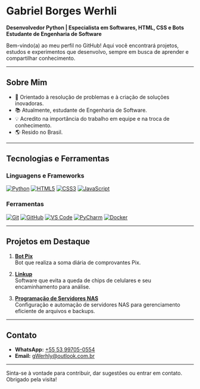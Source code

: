 # Gabriel Borges Werhli

**Desenvolvedor Python | Especialista em Softwares, HTML, CSS e Bots**  
**Estudante de Engenharia de Software**  

Bem-vindo(a) ao meu perfil no GitHub! Aqui você encontrará projetos, estudos e experimentos que desenvolvo, sempre em busca de aprender e compartilhar conhecimento.

---

## Sobre Mim

- 🎯 Orientado à resolução de problemas e à criação de soluções inovadoras.
- 📚 Atualmente, estudante de Engenharia de Software.
- 💡 Acredito na importância do trabalho em equipe e na troca de conhecimento.
- 🌎 Resido no Brasil.

---

## Tecnologias e Ferramentas

### Linguagens e Frameworks
[![Python](https://img.shields.io/badge/Python-3776AB?style=for-the-badge&logo=python&logoColor=white)](https://python.org/)
[![HTML5](https://img.shields.io/badge/HTML5-E34F26?style=for-the-badge&logo=html5&logoColor=white)](https://developer.mozilla.org/pt-BR/docs/Web/HTML)
[![CSS3](https://img.shields.io/badge/CSS3-1572B6?style=for-the-badge&logo=css3&logoColor=white)](https://developer.mozilla.org/pt-BR/docs/Web/CSS)
[![JavaScript](https://img.shields.io/badge/JavaScript-ES6+-F7DF1E?style=for-the-badge&logo=javascript&logoColor=black)](https://developer.mozilla.org/pt-BR/docs/Web/JavaScript)

### Ferramentas
[![Git](https://img.shields.io/badge/Git-F05032?style=for-the-badge&logo=git&logoColor=white)](https://git-scm.com/)
[![GitHub](https://img.shields.io/badge/GitHub-333?style=for-the-badge&logo=github&logoColor=white)](https://github.com/)
[![VS Code](https://img.shields.io/badge/VS%20Code-0078d7?style=for-the-badge&logo=visual-studio-code&logoColor=white)](https://code.visualstudio.com/)
[![PyCharm](https://img.shields.io/badge/PyCharm-143?style=for-the-badge&logo=pycharm&logoColor=white&color=black&labelColor=green)](https://www.jetbrains.com/pycharm/)
[![Docker](https://img.shields.io/badge/Docker-2496ED?style=for-the-badge&logo=docker&logoColor=white)](https://www.docker.com/)

---

## Projetos em Destaque

1. **[Bot Pix](#)**  
   Bot que realiza a soma diária de comprovantes Pix.

2. **[Linkup](#)**  
   Software que evita a queda de chips de celulares e seu encaminhamento para análise.

3. **[Programação de Servidores NAS](#)**  
   Configuração e automação de servidores NAS para gerenciamento eficiente de arquivos e backups.

---

## Contato

- **WhatsApp:** [+55 53 99705-0554](https://wa.me/5553997050554)  
- **Email:** [gWerhly@outlook.com.br](mailto:gWerhly@outlook.com.br)  

---

Sinta-se à vontade para contribuir, dar sugestões ou entrar em contato. Obrigado pela visita!
